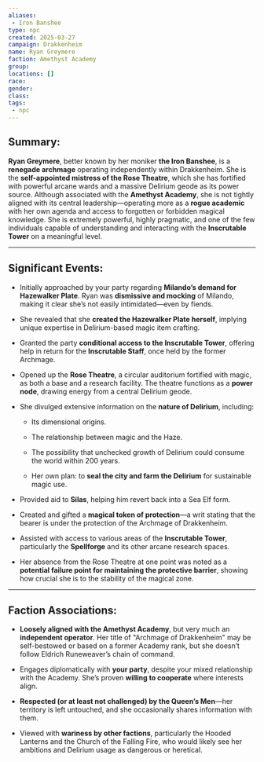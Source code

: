 ```yaml
---
aliases:
 - Iron Banshee
type: npc
created: 2025-03-27
campaign: Drakkenheim
name: Ryan Greymere
faction: Amethyst Academy
group:
locations: []
race:
gender:
class:
tags:
 - npc
---
```

## Summary:

**Ryan Greymere**, better known by her moniker **the Iron Banshee**, is a **renegade archmage** operating independently within Drakkenheim. She is the **self-appointed mistress of the Rose Theatre**, which she has fortified with powerful arcane wards and a massive Delirium geode as its power source. Although associated with the **Amethyst Academy**, she is not tightly aligned with its central leadership—operating more as a **rogue academic** with her own agenda and access to forgotten or forbidden magical knowledge. She is extremely powerful, highly pragmatic, and one of the few individuals capable of understanding and interacting with the **Inscrutable Tower** on a meaningful level.

---

## Significant Events:

- Initially approached by your party regarding **Milando’s demand for Hazewalker Plate**. Ryan was **dismissive and mocking** of Milando, making it clear she’s not easily intimidated—even by fiends​.
    
- She revealed that she **created the Hazewalker Plate herself**, implying unique expertise in Delirium-based magic item crafting.
    
- Granted the party **conditional access to the Inscrutable Tower**, offering help in return for the **Inscrutable Staff**, once held by the former Archmage​.
    
- Opened up the **Rose Theatre**, a circular auditorium fortified with magic, as both a base and a research facility. The theatre functions as a **power node**, drawing energy from a central Delirium geode​.
    
- She divulged extensive information on the **nature of Delirium**, including:
    
    - Its dimensional origins.
        
    - The relationship between magic and the Haze.
        
    - The possibility that unchecked growth of Delirium could consume the world within 200 years.
        
    - Her own plan: to **seal the city and farm the Delirium** for sustainable magic use​.
        
- Provided aid to **Silas**, helping him revert back into a Sea Elf form​.
    
- Created and gifted a **magical token of protection**—a writ stating that the bearer is under the protection of the Archmage of Drakkenheim​.
    
- Assisted with access to various areas of the **Inscrutable Tower**, particularly the **Spellforge** and its other arcane research spaces.
    
- Her absence from the Rose Theatre at one point was noted as a **potential failure point for maintaining the protective barrier**, showing how crucial she is to the stability of the magical zone​.
    

---

## Faction Associations:

- **Loosely aligned with the Amethyst Academy**, but very much an **independent operator**. Her title of "Archmage of Drakkenheim" may be self-bestowed or based on a former Academy rank, but she doesn’t follow Eldrich Runeweaver’s chain of command.
    
- Engages diplomatically with **your party**, despite your mixed relationship with the Academy. She’s proven **willing to cooperate** where interests align.
    
- **Respected (or at least not challenged) by the Queen’s Men**—her territory is left untouched, and she occasionally shares information with them.
    
- Viewed with **wariness by other factions**, particularly the Hooded Lanterns and the Church of the Falling Fire, who would likely see her ambitions and Delirium usage as dangerous or heretical.
